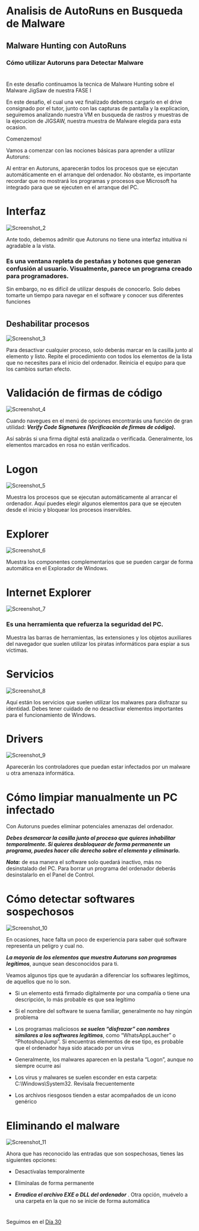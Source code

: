 
# Analisis de AutoRuns en Busqueda de Malware

## Malware Hunting con AutoRuns

### Cómo utilizar Autoruns para Detectar Malware
# 



En este desafio continuamos la tecnica de Malware Hunting sobre el Malware JigSaw de nuestra FASE I 

En este desafio, el cual una vez finalizado debemos cargarlo en el drive consignado por el tutor, junto con las capturas de pantalla y la explicacion, seguiremos analizando nuestra VM en busqueda de rastros y muestras de la ejecucion de JIGSAW, nuestra muestra de Malware elegida para esta ocasion.

Comenzemos!

Vamos a comenzar con las nociones básicas para aprender a utilizar Autoruns:

Al entrar en Autoruns, aparecerán todos los procesos que se ejecutan automáticamente en el arranque del ordenador. No obstante, es importante recordar que no mostrará los programas y procesos que Microsoft ha integrado para que se ejecuten en el arranque del PC.

#
# Interfaz

![Screenshot_2](https://user-images.githubusercontent.com/96561825/173206142-e6a6fc75-2029-4819-a20d-b3ea053249f8.png)




Ante todo, debemos admitir que Autoruns no tiene una interfaz intuitiva ni agradable a la vista. 

### Es una ventana repleta de pestañas y botones que generan confusión al usuario. Visualmente, parece un programa creado para programadores.

Sin embargo, no es difícil de utilizar después de conocerlo. Solo debes tomarte un tiempo para navegar en el software y conocer sus diferentes funciones


#
## Deshabilitar procesos

![Screenshot_3](https://user-images.githubusercontent.com/96561825/173206167-cfb29ed8-34e9-41f4-9db1-02738d91b256.png)



Para desactivar cualquier proceso, solo deberás marcar en la casilla junto al elemento y listo. Repite el procedimiento con todos los elementos de la lista que no necesites para el inicio del ordenador. Reinicia el equipo para que los cambios surtan efecto.

#
# Validación de firmas de código

![Screenshot_4](https://user-images.githubusercontent.com/96561825/173206183-f4263287-2e14-490c-9e96-1c3fb4305e76.png)


Cuando navegues en el menú de opciones encontrarás una función de gran utilidad: ***Verify Code Signatures (Verificación de firmas de código).***

Así sabrás si una firma digital está analizada o verificada. Generalmente, los elementos marcados en rosa no están verificados.


#
# Logon

![Screenshot_5](https://user-images.githubusercontent.com/96561825/173206195-07ff282a-0769-4fe4-ad41-6060dc541bbe.png)

Muestra los procesos que se ejecutan automáticamente al arrancar el ordenador. Aquí puedes elegir algunos elementos para que se ejecuten desde el inicio y bloquear los procesos inservibles.


#
# Explorer

![Screenshot_6](https://user-images.githubusercontent.com/96561825/173206220-6a10a66a-c706-4204-8ed7-ea8cb8a638aa.png)

Muestra los componentes complementarios que se pueden cargar de forma automática en el Explorador de Windows.

#
# Internet Explorer

![Screenshot_7](https://user-images.githubusercontent.com/96561825/173206231-086bd6c5-0eef-4bd4-8bb4-b0189ee65a0f.png)


### Es una herramienta que refuerza la seguridad del PC.

Muestra las barras de herramientas, las extensiones y los objetos auxiliares del navegador que suelen utilizar los piratas informáticos para espiar a sus víctimas.


#
# Servicios

![Screenshot_8](https://user-images.githubusercontent.com/96561825/173206251-69cbc7cc-c0e2-4416-95aa-335a440b0bbc.png)


Aquí están los servicios que suelen utilizar los malwares para disfrazar su identidad. Debes tener cuidado de no desactivar elementos importantes para el funcionamiento de Windows.


#
# Drivers

![Screenshot_9](https://user-images.githubusercontent.com/96561825/173206260-0f7e4a2d-113f-4ada-b065-544d749eac77.png)



Aparecerán los controladores que puedan estar infectados por un malware u otra amenaza informática.



#
#
# Cómo limpiar manualmente un PC infectado


Con Autoruns puedes eliminar potenciales amenazas del ordenador. 

***Debes desmarcar la casilla junto al proceso que quieres inhabilitar temporalmente. Si quieres desbloquear de forma permanente un programa, puedes hacer clic derecho sobre el elemento y eliminarlo.***

***Nota:*** de esa manera el software solo quedará inactivo, más no desinstalado del PC. Para borrar un programa del ordenador deberás desinstalarlo en el Panel de Control.


#
# Cómo detectar softwares sospechosos

![Screenshot_10](https://user-images.githubusercontent.com/96561825/173206281-5ef3429e-9c45-4129-a958-31e938e079c1.png)


En ocasiones, hace falta un poco de experiencia para saber qué software representa un peligro y cual no. 

***La mayoría de los elementos que muestra Autoruns son programas legítimos***, aunque sean desconocidos para ti. 

Veamos algunos tips que te ayudarán a diferenciar los softwares legítimos, de aquellos que no lo son.

- Si un elemento está firmado digitalmente por una compañía o tiene una descripción, lo más probable es que sea legítimo

- Si el nombre del software te suena familiar, generalmente no hay ningún problema

- Los programas maliciosos ***se suelen “disfrazar” con nombres similares a los softwares legítimos***, como “WhatsAppLaucher” o “PhotoshopJump”. Si encuentras elementos de ese tipo, es probable que el ordenador haya sido atacado por un virus

- Generalmente, los malwares aparecen en la pestaña “Logon”, aunque no siempre ocurre así

- Los virus y malwares se suelen esconder en esta carpeta: C:\Windows\System32. Revísala frecuentemente

- Los archivos riesgosos tienden a estar acompañados de un icono genérico

#
# Eliminando el malware


![Screenshot_11](https://user-images.githubusercontent.com/96561825/173206291-6fad5177-07af-4139-857e-c84ae96c48f3.png)


Ahora que has reconocido las entradas que son sospechosas, tienes las siguientes opciones:

- Desactívalas temporalmente

- Elimínalas de forma permanente

- ***Erradica el archivo EXE o DLL del ordenador*** . Otra opción, muévelo a una carpeta en la que no se inicie de forma automática




#
#
#
#
#

Seguimos en el [Día 30](day30.md)
